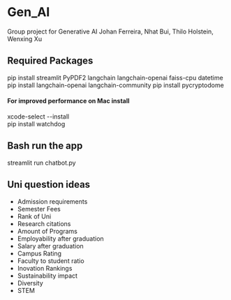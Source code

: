 # Gen_AI
Group project for Generative AI
Johan Ferreira, Nhat Bui, Thilo Holstein, Wenxing Xu 

## Required Packages
pip install streamlit PyPDF2 langchain langchain-openai faiss-cpu datetime  
pip install langchain-openai langchain-community 
pip install pycryptodome

#### For improved performance on Mac install
xcode-select --install  
pip install watchdog

## Bash run the app
streamlit run chatbot.py

## Uni question ideas

- Admission requirements
- Semester Fees
- Rank of Uni
- Research citations
- Amount of Programs
- Employability after graduation
- Salary after graduation
- Campus Rating
- Faculty to student ratio
- Inovation Rankings
- Sustainability impact
- Diversity
- STEM